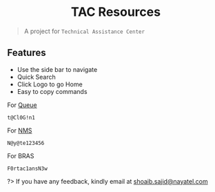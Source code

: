 
<h1 align="center"> TAC Resources </h1>

> A project for `Technical Assistance Center`

## Features

- Use the side bar to navigate
- Quick Search
- Click Logo to go Home
- Easy to copy commands

For [Queue](http://172.21.22.142:8080/queuemetrics/qm/realtime2_frame.jsp)
```
t@Cl0G!n1
```
For [NMS](https://nms.nayatel.com/)
```
N@y@te123456
```
For BRAS
```
F0rtac1ansN3w
```

?> If you have any feedback, kindly email at shoaib.sajid@nayatel.com